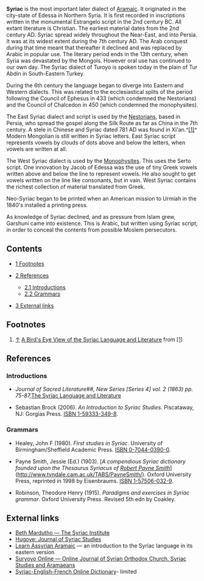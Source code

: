 **Syriac** is the most important later dialect of
[Aramaic](Aramaic "Aramaic"). It originated in the city-state of
Edessa in Northern Syria. It is first recorded in inscriptions
written in the monumental Estrangelo script in the 2nd century BC.
All extant literature is Christian. The earliest material dates
from the 2nd century AD. Syriac spread widely throughout the
Near-East, and into Persia. It was at its widest extent during the
7th century AD. The Arab conquest during that time meant that
thereafter it declined and was replaced by Arabic in popular use.
The literary period ends in the 13th century, when Syria was
devastated by the Mongols. However oral use has continued to our
own day. The Syriac dialect of Turoyo is spoken today in the plain
of Tur Abdin in South-Eastern Turkey.

During the 6th century the language began to diverge into Eastern
and Western dialects. This was related to the ecclesiastical splits
of the period following the Council of Ephesus in 433 (which
condemned the Nestorians) and the Council of Chalcedon in 450
(which condemned the monophysites).

The East Syriac dialect and script is used by the
[Nestorians](Nestorianism "Nestorianism"), based in Persia, who
spread the gospel along the Silk Route as far as China in the 7th
century. A stele in Chinese and Syriac dated 781 AD was found in
Xi'an.^[[1]](#note-0)^ Modern Mongolian is still written in Syriac
letters. East Syriac script represents vowels by clouds of dots
above and below the letters, when vowels are written at all.

The West Syriac dialect is used by the
[Monophysites](Monophysitism "Monophysitism"). This uses the Serto
script. One innovation by Jacob of Edessa was the use of tiny Greek
vowels written above and below the line to represent vowels. He
also sought to get vowels written on the line like consonants, but
in vain. West Syriac contains the richest collection of material
translated from Greek.

Neo-Syriac began to be printed when an American mission to Urmiah
in the 1840's installed a printing press.

As knowledge of Syriac declined, and as pressure from Islam grew,
Garshuni came into existence. This is Arabic, but written using
Syriac script, in order to conceal the contents from possible
Moslem persecutors.

## Contents

-   [1 Footnotes](#Footnotes)
-   [2 References](#References)
    -   [2.1 Introductions](#Introductions)
    -   [2.2 Grammars](#Grammars)

-   [3 External links](#External_links)

## Footnotes

1.  [↑](#ref-0)
    [A Bird's Eye View of the Syriac Language and Literature](http://www.nestorian.org/a_bird_s_eye_view_of_the_syria.html)
    from [[1]](http://www.nestorian.org%7CNestorian.org)

## References

### Introductions

-   *Journal of Sacred Literature\#\#, New Series [Series 4] vol. 2 (1863) pp. 75-87,*[The Syriac Language and Literature](http://www.tertullian.org/rpearse/oriental/jsl_syriac_intro.htm)

-   Sebastian Brock (2006). *An Introduction to Syriac Studies*.
    Piscataway, NJ: Gorgias Press.
    [ISBN 1-59333-349-8](http://www.theopedia.com/Special:BookSources/1593333498).

### Grammars

-   Healey, John F (1980). *First studies in Syriac*. University of
    Birmingham/Sheffield Academic Press.
    [ISBN 0-7044-0390-0](http://www.theopedia.com/Special:BookSources/0704403900).

-   Payne Smith, Jessie (Ed.) (1903).
    [*A compendious Syriac dictionary founded upon the Thesaurus Syriacus of [Robert Payne Smith](index.php?title=Robert_Payne_Smith&action=edit&redlink=1 "Robert Payne Smith (page does not exist)")*](http://www.tyndale.cam.ac.uk/TABS/PayneSmith/).
    Oxford University Press, reprinted in 1998 by Eisenbraums.
    [ISBN 1-57506-032-9](http://www.theopedia.com/Special:BookSources/1575060329).

-   Robinson, Theodore Henry (1915).
    *Paradigms and exercises in Syriac grammar*. Oxford University
    Press. Revised 5th edn by Coakley.

## External links

-   [Beth Mardutho — The Syriac Institute](http://www.bethmardutho.org/)
-   [Hugoye: Journal of Syriac Studies](http://syrcom.cua.edu/hugoye/)
-   [Learn Assyrian Aramaic](http://www.assyrianlanguage.com/) — an
    introduction to the Syriac language in its eastern version
-   [Suryoyo Online — Online Journal of Syrian Orthodox Church, Syriac Studies and Aramaeans](http://www.suryoyo-online.org/)
-   [Syriac-English-French Online Dictionary](http://www.premiumwanadoo.com/cuneiform.languages/syriac/)-
    limited



